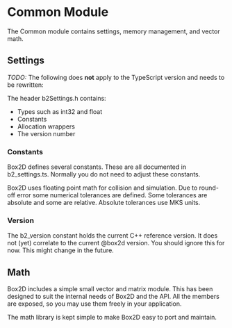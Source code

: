 # Common Module
The Common module contains settings, memory management, and vector math.

## Settings
*TODO:* The following does **not** apply to the TypeScript version and needs to be rewritten:

The header b2Settings.h contains:
- Types such as int32 and float
- Constants
- Allocation wrappers
- The version number

### Constants
Box2D defines several constants. These are all documented in
b2_settings.ts. Normally you do not need to adjust these constants.

Box2D uses floating point math for collision and simulation. Due to
round-off error some numerical tolerances are defined. Some tolerances
are absolute and some are relative. Absolute tolerances use MKS units.

### Version
The b2_version constant holds the current C++ reference version. It does not (yet) correlate to the current @box2d version.
You should ignore this for now. This might change in the future.

## Math
Box2D includes a simple small vector and matrix module. This has been
designed to suit the internal needs of Box2D and the API. All the
members are exposed, so you may use them freely in your application.

The math library is kept simple to make Box2D easy to port and maintain.
